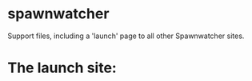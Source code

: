 spawnwatcher
============

Support files, including a 'launch' page to all other Spawnwatcher sites.


The launch site:
===============================


